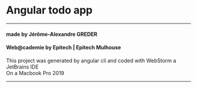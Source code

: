 # Angular todo app

---

#### made by Jérôme-Alexandre GREDER <br>
#### Web@cademie by Epitech | Epitech Mulhouse

This project was generated by angular cli
and coded with WebStorm a JetBrains IDE <br>
On a Macbook Pro 2019

---
